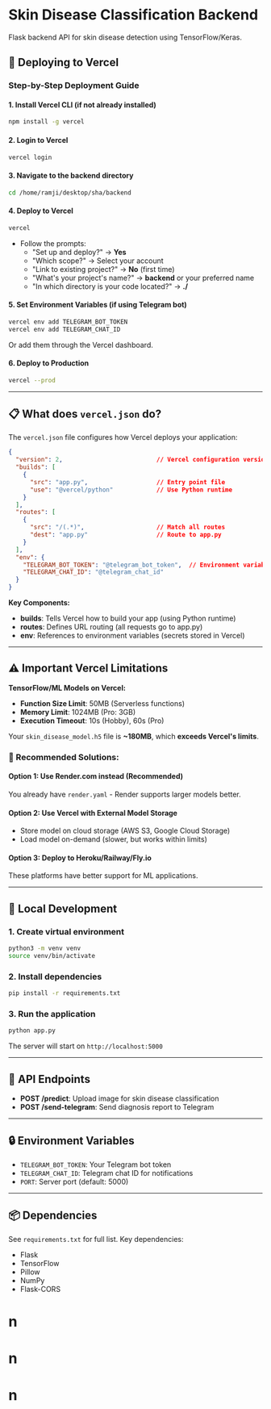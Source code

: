 # Skin Disease Classification Backend

Flask backend API for skin disease detection using TensorFlow/Keras.

## 🚀 Deploying to Vercel

### Step-by-Step Deployment Guide

#### 1. **Install Vercel CLI** (if not already installed)
```bash
npm install -g vercel
```

#### 2. **Login to Vercel**
```bash
vercel login
```

#### 3. **Navigate to the backend directory**
```bash
cd /home/ramji/desktop/sha/backend
```

#### 4. **Deploy to Vercel**
```bash
vercel
```
- Follow the prompts:
  - "Set up and deploy?" → **Yes**
  - "Which scope?" → Select your account
  - "Link to existing project?" → **No** (first time)
  - "What's your project's name?" → **backend** or your preferred name
  - "In which directory is your code located?" → **./**

#### 5. **Set Environment Variables** (if using Telegram bot)
```bash
vercel env add TELEGRAM_BOT_TOKEN
vercel env add TELEGRAM_CHAT_ID
```
Or add them through the Vercel dashboard.

#### 6. **Deploy to Production**
```bash
vercel --prod
```

---

## 📋 What does `vercel.json` do?

The `vercel.json` file configures how Vercel deploys your application:

```json
{
  "version": 2,                          // Vercel configuration version
  "builds": [
    {
      "src": "app.py",                   // Entry point file
      "use": "@vercel/python"            // Use Python runtime
    }
  ],
  "routes": [
    {
      "src": "/(.*)",                    // Match all routes
      "dest": "app.py"                   // Route to app.py
    }
  ],
  "env": {
    "TELEGRAM_BOT_TOKEN": "@telegram_bot_token",  // Environment variables
    "TELEGRAM_CHAT_ID": "@telegram_chat_id"
  }
}
```

**Key Components:**
- **builds**: Tells Vercel how to build your app (using Python runtime)
- **routes**: Defines URL routing (all requests go to app.py)
- **env**: References to environment variables (secrets stored in Vercel)

---

## ⚠️ Important Vercel Limitations

**TensorFlow/ML Models on Vercel:**
- **Function Size Limit**: 50MB (Serverless functions)
- **Memory Limit**: 1024MB (Pro: 3GB)
- **Execution Timeout**: 10s (Hobby), 60s (Pro)

Your `skin_disease_model.h5` file is **~180MB**, which **exceeds Vercel's limits**.

### 🔧 Recommended Solutions:

#### Option 1: Use Render.com instead (Recommended)
You already have `render.yaml` - Render supports larger models better.

#### Option 2: Use Vercel with External Model Storage
- Store model on cloud storage (AWS S3, Google Cloud Storage)
- Load model on-demand (slower, but works within limits)

#### Option 3: Deploy to Heroku/Railway/Fly.io
These platforms have better support for ML applications.

---

## 🏃 Local Development

### 1. Create virtual environment
```bash
python3 -m venv venv
source venv/bin/activate
```

### 2. Install dependencies
```bash
pip install -r requirements.txt
```

### 3. Run the application
```bash
python app.py
```

The server will start on `http://localhost:5000`

---

## 📝 API Endpoints

- **POST /predict**: Upload image for skin disease classification
- **POST /send-telegram**: Send diagnosis report to Telegram

---

## 🔒 Environment Variables

- `TELEGRAM_BOT_TOKEN`: Your Telegram bot token
- `TELEGRAM_CHAT_ID`: Telegram chat ID for notifications
- `PORT`: Server port (default: 5000)

---

## 📦 Dependencies

See `requirements.txt` for full list. Key dependencies:
- Flask
- TensorFlow
- Pillow
- NumPy
- Flask-CORS
# n
# n
# n
